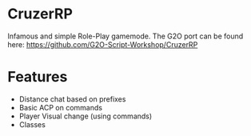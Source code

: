 # CruzerRP
Infamous and simple Role-Play gamemode.
The G2O port can be found here: https://github.com/G2O-Script-Workshop/CruzerRP

# Features
- Distance chat based on prefixes
- Basic ACP on commands
- Player Visual change (using commands)
- Classes